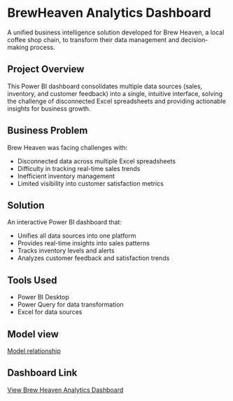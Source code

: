 # BrewHeaven Analytics Dashboard

A unified business intelligence solution developed for Brew Heaven, a local coffee shop chain, to transform their data management and decision-making process.

## Project Overview
This Power BI dashboard consolidates multiple data sources (sales, inventory, and customer feedback) into a single, intuitive interface, solving the challenge of disconnected Excel spreadsheets and providing actionable insights for business growth.

## Business Problem
Brew Heaven was facing challenges with:
- Disconnected data across multiple Excel spreadsheets
- Difficulty in tracking real-time sales trends
- Inefficient inventory management
- Limited visibility into customer satisfaction metrics

## Solution
An interactive Power BI dashboard that:
- Unifies all data sources into one platform
- Provides real-time insights into sales patterns
- Tracks inventory levels and alerts
- Analyzes customer feedback and satisfaction trends

## Tools Used
- Power BI Desktop
- Power Query for data transformation
- Excel for data sources

## Model view
[Model relationship](Model_relationships.png)
## Dashboard Link
[View Brew Heaven Analytics Dashboard]()



